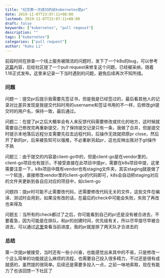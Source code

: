 ```yaml
---
title: "纪念第一次成功的给kubernetes提pr"
date: 2019-11-07T23:07:11+08:00
lastmod: 2019-11-07T23:07:11+08:00
draft: false
keywords: ["kubernetes", "pull reqeust"]
description: ""
tags: ["kubernetes"]
categories: ["pull request"]
author: "Kaku Li"
---
```


前段时间在排查一个线上服务被限流的问题时，发下了一个k8s的bug，可以参考[这篇](http://likakuli.com/post/2019/08/21/apiserver_connectionrefused/)内容，后给社区提了一个pull request来修复这个问题，已经被采纳，随着1.16正式发布。这里来记录一下当时遇到的问题，避免后续再次不知所措。

### 问题

问题一：提交pr后提示我需要先签证书，但是我是已经签过的，最后看其他人的记录对比差异发现是我提交代码时用的username和签证书用的不一样，后修改git提交时的用户名，保持一致，最后通过。

问题二：在提了pr之后大概率会有人来反馈代码需要修改或优化的地方，这时候就需要自己修改完再重新提交，为了保持提交记录只有一条，我做了合并，但是提交时提示本地落后远程分支需要先拉去远程代码，后操作无效就把原pr close，然后开了新的pr，后来被告知可以强推，不必重新另起pr，这也反映出我对于git操作不熟

问题三：由于提交的内容是client-go中的，但是client-go是在vendor里的，client-go项目也有提示，不接受直接在此项目中提pr，需要在k8s项目中提，这里需要注意一下，k8s项目中既有vendor也有staging文件夹，其实staging就是做了一个软连，直接修改vendor里的client-go的代码即可，k8s会自动把staging对应的文件夹更新到各自应对应的项目中，如client-go

问题四：提pr时可能不止需要改代码，还需要修改代码无关的文件，这些文件在编译、测试时会用到，如果没有改的话，在最后的check中可能会失败，失败了再改也来得及

问题五：当所有的check都过了之后，你可能看到自己的pr还是没有被合进去，不要着急，因为可能是在排队，和pr的创建时间，优先级有关，所以尽早提尽早被合进去，可以通过[这里](https://prow.k8s.io/tide)查看当前进度，我的pr就是排了两天队才合进去的

### 总结

第一次提pr被接受，当时还有一些小兴奋，也能感觉出来其中的不易，只是修改一个这么简单的功能就这么麻烦的流程，也需要自己投入很多精力，不过还是很有成就感的，虽然提的很简单。后续还是需要多投入一点，之前一味地索取，现在有能力了也该回馈一下社区了